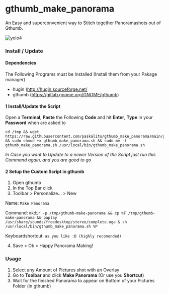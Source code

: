# gthumb_make_panorama

An Easy and superconvenient way to Stitch together Panoramashots out of Gthumb.

![yolo4](https://user-images.githubusercontent.com/8012793/110212413-81f0ba80-7e9b-11eb-9024-db8e10de31d7.gif)


### Install / Update

#### Dependencies
The Following Programs must be Installed (Install them from your Pakage manager)
- hugin (http://hugin.sourceforge.net/
- gthumb (https://gitlab.gnome.org/GNOME/gthumb)


#### 1 Install/Update the Script
Open a **Terminal**, **Paste** the Following **Code** and hit **Enter**, **Type** in your **Password** when are asked to
````
cd /tmp && wget https://raw.githubusercontent.com/paskalito/gthumb_make_panorama/main/gthumb_make_panorama.sh && sudo chmod +x gthumb_make_panorama.sh && sudo mv -f gthumb_make_panorama.sh /usr/local/bin/gthumb_make_panorama.sh
````
_In Case you want to Update to a newer Version of the Script just run this Command again, and you are good to go_

#### 2 Setup the Custom Script in gthumb
1. Open gthumb
2. In the Top Bar click
3. Toolbar > Personalize... > New

Name: `Make Panorama`

Command: `mkdir -p /tmp/gthumb-make-panorama && cp %F /tmp/gthumb-make-panorama && paplay /usr/share/sounds/freedesktop/stereo/complete.oga & sh /usr/local/bin/gthumb_make_panorama.sh %P`

Keyboardshortcut: `as you like :D (highly recomended)`

4. Save > Ok > Happy Panorama Making!

### Usage
1. Select any Amount of Pictures shot with an Overlay
2. Go to **Toolbar** and click **Make Panorama** (Or use you **Shortcut**)
3. Wait for the finished Panorama to appear on Bottom of your Pictures Folder (in gthumb)

